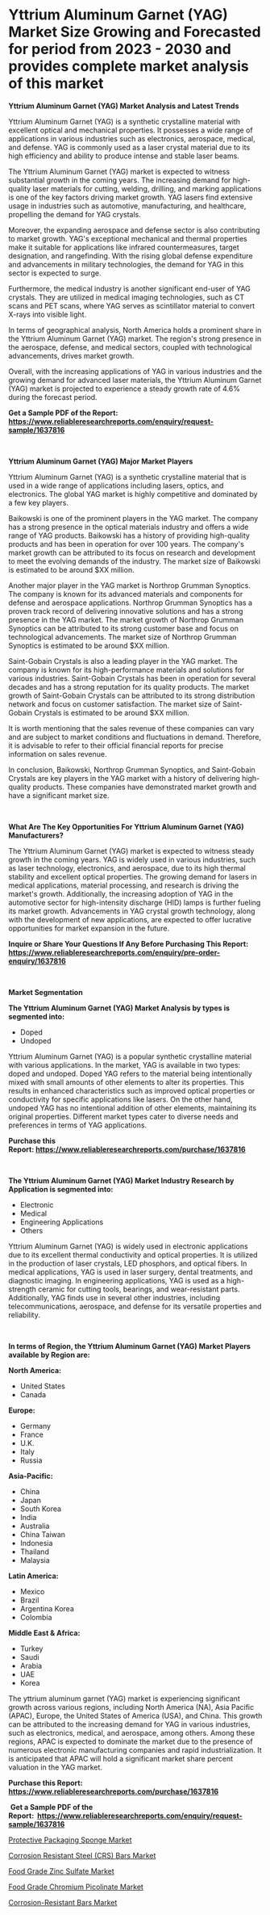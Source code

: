 <p><h1>Yttrium Aluminum Garnet (YAG) Market Size Growing and Forecasted for period from 2023 - 2030 and provides complete market analysis of this market</h1></p><p><strong>Yttrium Aluminum Garnet (YAG) Market Analysis and Latest Trends</strong></p>
<p><p>Yttrium Aluminum Garnet (YAG) is a synthetic crystalline material with excellent optical and mechanical properties. It possesses a wide range of applications in various industries such as electronics, aerospace, medical, and defense. YAG is commonly used as a laser crystal material due to its high efficiency and ability to produce intense and stable laser beams.</p><p>The Yttrium Aluminum Garnet (YAG) market is expected to witness substantial growth in the coming years. The increasing demand for high-quality laser materials for cutting, welding, drilling, and marking applications is one of the key factors driving market growth. YAG lasers find extensive usage in industries such as automotive, manufacturing, and healthcare, propelling the demand for YAG crystals.</p><p>Moreover, the expanding aerospace and defense sector is also contributing to market growth. YAG's exceptional mechanical and thermal properties make it suitable for applications like infrared countermeasures, target designation, and rangefinding. With the rising global defense expenditure and advancements in military technologies, the demand for YAG in this sector is expected to surge.</p><p>Furthermore, the medical industry is another significant end-user of YAG crystals. They are utilized in medical imaging technologies, such as CT scans and PET scans, where YAG serves as scintillator material to convert X-rays into visible light.</p><p>In terms of geographical analysis, North America holds a prominent share in the Yttrium Aluminum Garnet (YAG) market. The region's strong presence in the aerospace, defense, and medical sectors, coupled with technological advancements, drives market growth.</p><p>Overall, with the increasing applications of YAG in various industries and the growing demand for advanced laser materials, the Yttrium Aluminum Garnet (YAG) market is projected to experience a steady growth rate of 4.6% during the forecast period.</p></p>
<p><strong>Get a Sample PDF of the Report:&nbsp; <a href="https://www.reliableresearchreports.com/enquiry/request-sample/1637816">https://www.reliableresearchreports.com/enquiry/request-sample/1637816</a></strong></p>
<p>&nbsp;</p>
<p><strong>Yttrium Aluminum Garnet (YAG) Major Market Players</strong></p>
<p><p>Yttrium Aluminum Garnet (YAG) is a synthetic crystalline material that is used in a wide range of applications including lasers, optics, and electronics. The global YAG market is highly competitive and dominated by a few key players.</p><p>Baikowski is one of the prominent players in the YAG market. The company has a strong presence in the optical materials industry and offers a wide range of YAG products. Baikowski has a history of providing high-quality products and has been in operation for over 100 years. The company's market growth can be attributed to its focus on research and development to meet the evolving demands of the industry. The market size of Baikowski is estimated to be around $XX million.</p><p>Another major player in the YAG market is Northrop Grumman Synoptics. The company is known for its advanced materials and components for defense and aerospace applications. Northrop Grumman Synoptics has a proven track record of delivering innovative solutions and has a strong presence in the YAG market. The market growth of Northrop Grumman Synoptics can be attributed to its strong customer base and focus on technological advancements. The market size of Northrop Grumman Synoptics is estimated to be around $XX million.</p><p>Saint-Gobain Crystals is also a leading player in the YAG market. The company is known for its high-performance materials and solutions for various industries. Saint-Gobain Crystals has been in operation for several decades and has a strong reputation for its quality products. The market growth of Saint-Gobain Crystals can be attributed to its strong distribution network and focus on customer satisfaction. The market size of Saint-Gobain Crystals is estimated to be around $XX million.</p><p>It is worth mentioning that the sales revenue of these companies can vary and are subject to market conditions and fluctuations in demand. Therefore, it is advisable to refer to their official financial reports for precise information on sales revenue.</p><p>In conclusion, Baikowski, Northrop Grumman Synoptics, and Saint-Gobain Crystals are key players in the YAG market with a history of delivering high-quality products. These companies have demonstrated market growth and have a significant market size.</p></p>
<p>&nbsp;</p>
<p><strong>What Are The Key Opportunities For Yttrium Aluminum Garnet (YAG) Manufacturers?</strong></p>
<p><p>The Yttrium Aluminum Garnet (YAG) market is expected to witness steady growth in the coming years. YAG is widely used in various industries, such as laser technology, electronics, and aerospace, due to its high thermal stability and excellent optical properties. The growing demand for lasers in medical applications, material processing, and research is driving the market's growth. Additionally, the increasing adoption of YAG in the automotive sector for high-intensity discharge (HID) lamps is further fueling its market growth. Advancements in YAG crystal growth technology, along with the development of new applications, are expected to offer lucrative opportunities for market expansion in the future.</p></p>
<p><strong>Inquire or Share Your Questions If Any Before Purchasing This Report: <a href="https://www.reliableresearchreports.com/enquiry/pre-order-enquiry/1637816">https://www.reliableresearchreports.com/enquiry/pre-order-enquiry/1637816</a></strong></p>
<p>&nbsp;</p>
<p><strong>Market Segmentation</strong></p>
<p><strong>The Yttrium Aluminum Garnet (YAG) Market Analysis by types is segmented into:</strong></p>
<p><ul><li>Doped</li><li>Undoped</li></ul></p>
<p><p>Yttrium Aluminum Garnet (YAG) is a popular synthetic crystalline material with various applications. In the market, YAG is available in two types: doped and undoped. Doped YAG refers to the material being intentionally mixed with small amounts of other elements to alter its properties. This results in enhanced characteristics such as improved optical properties or conductivity for specific applications like lasers. On the other hand, undoped YAG has no intentional addition of other elements, maintaining its original properties. Different market types cater to diverse needs and preferences in terms of YAG applications.</p></p>
<p><strong>Purchase this Report:&nbsp;<a href="https://www.reliableresearchreports.com/purchase/1637816">https://www.reliableresearchreports.com/purchase/1637816</a></strong></p>
<p>&nbsp;</p>
<p><strong>The Yttrium Aluminum Garnet (YAG) Market Industry Research by Application is segmented into:</strong></p>
<p><ul><li>Electronic</li><li>Medical</li><li>Engineering Applications</li><li>Others</li></ul></p>
<p><p>Yttrium Aluminum Garnet (YAG) is widely used in electronic applications due to its excellent thermal conductivity and optical properties. It is utilized in the production of laser crystals, LED phosphors, and optical fibers. In medical applications, YAG is used in laser surgery, dental treatments, and diagnostic imaging. In engineering applications, YAG is used as a high-strength ceramic for cutting tools, bearings, and wear-resistant parts. Additionally, YAG finds use in several other industries, including telecommunications, aerospace, and defense for its versatile properties and reliability.</p></p>
<p>&nbsp;</p>
<p><strong>In terms of Region, the Yttrium Aluminum Garnet (YAG) Market Players available by Region are:</strong></p>
<p>
    <p> <strong> North America: </strong>
        <ul>
            <li>United States</li>
            <li>Canada</li>
        </ul>
        </p> 
    <p> <strong> Europe: </strong>
        <ul>
            <li>Germany</li>
            <li>France</li>
            <li>U.K.</li>
            <li>Italy</li>
            <li>Russia</li>
        </ul>
        </p> 
    <p> <strong> Asia-Pacific: </strong>
        <ul>
            <li>China</li>
            <li>Japan</li>
            <li>South Korea</li>
            <li>India</li>
            <li>Australia</li>
            <li>China Taiwan</li>
            <li>Indonesia</li>
            <li>Thailand</li>
            <li>Malaysia</li>
        </ul>
        </p> 
    <p> <strong> Latin America: </strong>
        <ul>
            <li>Mexico</li>
            <li>Brazil</li>
            <li>Argentina Korea</li>
            <li>Colombia</li>
        </ul>
        </p> 
    <p> <strong> Middle East & Africa: </strong>
        <ul>
            <li>Turkey</li>
            <li>Saudi</li>
            <li>Arabia</li>
            <li>UAE</li>
            <li>Korea</li>
        </ul>
    </p>
    </p>
<p><p>The yttrium aluminum garnet (YAG) market is experiencing significant growth across various regions, including North America (NA), Asia Pacific (APAC), Europe, the United States of America (USA), and China. This growth can be attributed to the increasing demand for YAG in various industries, such as electronics, medical, and aerospace, among others. Among these regions, APAC is expected to dominate the market due to the presence of numerous electronic manufacturing companies and rapid industrialization. It is anticipated that APAC will hold a significant market share percent valuation in the YAG market.</p></p>
<p><strong>Purchase this Report: <a href="https://www.reliableresearchreports.com/purchase/1637816">https://www.reliableresearchreports.com/purchase/1637816</a></strong></p>
<p>&nbsp;<strong>Get a Sample PDF of the Report:&nbsp;&nbsp;<a href="https://www.reliableresearchreports.com/enquiry/request-sample/1637816">https://www.reliableresearchreports.com/enquiry/request-sample/1637816</a></strong></p>
<p><strong></strong></p>
<p><p><a href="https://github.com/sofyaavrova/Market-Research-Report-List-1/blob/main/protective-packaging-sponge-market.md">Protective Packaging Sponge Market</a></p><p><a href="https://github.com/merzlyukov93/Market-Research-Report-List-1/blob/main/corrosion-resistant-steel-crs-bars-market.md">Corrosion Resistant Steel (CRS) Bars Market</a></p><p><a href="https://github.com/amae102299/Market-Research-Report-List-1/blob/main/food-grade-zinc-sulfate-market.md">Food Grade Zinc Sulfate Market</a></p><p><a href="https://github.com/sndrkn/Market-Research-Report-List-1/blob/main/food-grade-chromium-picolinate-market.md">Food Grade Chromium Picolinate Market</a></p><p><a href="https://github.com/melchekhinf/Market-Research-Report-List-1/blob/main/corrosion-resistant-bars-market.md">Corrosion-Resistant Bars Market</a></p></p>